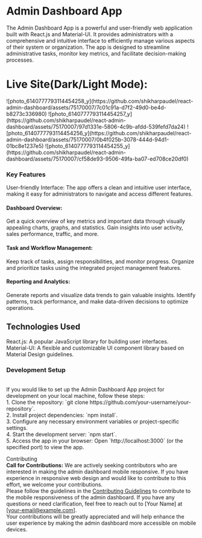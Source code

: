 <h1>Admin Dashboard App</h1>
The Admin Dashboard App is a powerful and user-friendly web application built with React.js and Material-UI. It provides administrators with a comprehensive and intuitive interface to efficiently manage various aspects of their system or organization. The app is designed to streamline administrative tasks, monitor key metrics, and facilitate decision-making processes.
<h1>Live Site(Dark/Light Mode):</h1>
![photo_6140777793114454258_y](https://github.com/shikharpaudel/react-admin-dashboard/assets/75170007/7c01c91a-d7f2-49d0-be4d-b8273c336980)
![photo_6140777793114454257_y](https://github.com/shikharpaudel/react-admin-dashboard/assets/75170007/97d1331e-5806-4c9b-afdd-539fefd7da24)
![photo_6140777793114454256_y](https://github.com/shikharpaudel/react-admin-dashboard/assets/75170007/0b4f025b-3078-444d-94d1-01bc8e1237e5)
![photo_6140777793114454255_y](https://github.com/shikharpaudel/react-admin-dashboard/assets/75170007/cf58de93-9506-49fa-ba07-ed708ce20df0)

<h3>Key Features</h3>
User-friendly Interface: The app offers a clean and intuitive user interface, making it easy for administrators to navigate and access different features.

<h4>Dashboard Overview:</h4> Get a quick overview of key metrics and important data through visually appealing charts, graphs, and statistics. Gain insights into user activity, sales performance, traffic, and more.

<h4>Task and Workflow Management:</h4> Keep track of tasks, assign responsibilities, and monitor progress. Organize and prioritize tasks using the integrated project management features.


<h4>Reporting and Analytics:</h4> Generate reports and visualize data trends to gain valuable insights. Identify patterns, track performance, and make data-driven decisions to optimize operations.

<h2>Technologies Used</h2>
React.js: A popular JavaScript library for building user interfaces.<br>
Material-UI: A flexible and customizable UI component library based on Material Design guidelines.<br>
<h3>Development Setup</h3><br>
If you would like to set up the Admin Dashboard App project for development on your local machine, follow these steps:<br>
1. Clone the repository: `git clone https://github.com/your-username/your-repository`.<br>
2. Install project dependencies: `npm install`.<br>
3. Configure any necessary environment variables or project-specific settings.<br>
4. Start the development server: `npm start`.<br>
5. Access the app in your browser: Open `http://localhost:3000` (or the specified port) to view the app.

Contributing<br>
**Call for Contributions:** We are actively seeking contributors who are interested in making the admin dashboard mobile responsive. If you have experience in responsive web design and would like to contribute to this effort, we welcome your contributions.<br>
Please follow the guidelines in the [Contributing Guidelines](CONTRIBUTING.md) to contribute to the mobile responsiveness of the admin dashboard. If you have any questions or need clarification, feel free to reach out to [Your Name] at [your-email@example.com].<br>
Your contributions will be greatly appreciated and will help enhance the user experience by making the admin dashboard more accessible on mobile devices.

